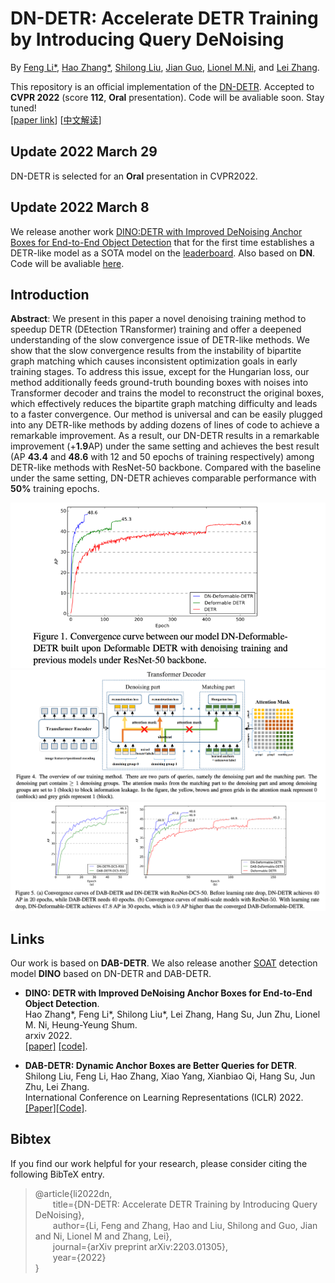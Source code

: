 **DN-DETR**: Accelerate DETR Training by Introducing Query DeNoising
========

By [Feng Li*](https://fengli-ust.github.io/), [Hao Zhang*](https://scholar.google.com/citations?user=B8hPxMQAAAAJ&hl=zh-CN), [Shilong Liu](https://scholar.google.com/citations?hl=zh-CN&user=nkSVY3MAAAAJ), [Jian Guo](https://idea.edu.cn/en/about-team/jian_guo.html), [Lionel M.Ni](https://scholar.google.com/citations?hl=zh-CN&user=OzMYwDIAAAAJ), and [Lei Zhang](https://scholar.google.com/citations?hl=zh-CN&user=fIlGZToAAAAJ).

This repository is an official implementation of the [DN-DETR](https://arxiv.org/pdf/2203.01305.pdf). Accepted to **CVPR 2022** (score **112**, **Oral** presentation). Code will be avaliable soon. Stay tuned!  
[[paper link](https://arxiv.org/pdf/2203.01305.pdf)] [[中文解读](https://www.zhihu.com/question/517340666/answer/2381304399)]

## Update 2022 March 29
DN-DETR is selected for an **Oral** presentation in CVPR2022.

## Update 2022 March 8

We release another work [DINO:DETR with Improved DeNoising Anchor Boxes for End-to-End Object Detection](https://arxiv.org/abs/2203.03605) that for the first time establishes a DETR-like model as a SOTA model on the [leaderboard](https://paperswithcode.com/sota/object-detection-on-coco). Also based on **DN**. Code will be avaliable [here](https://github.com/IDEACVR/DINO).

## Introduction


**Abstract**: We present in this paper a novel denoising training
method to speedup DETR (DEtection TRansformer) training and offer a deepened understanding of the slow convergence issue of DETR-like methods. We show that the slow
convergence results from the instability of bipartite graph
matching which causes inconsistent optimization goals in
early training stages. To address this issue, except for the
Hungarian loss, our method additionally feeds ground-truth
bounding boxes with noises into Transformer decoder and
trains the model to reconstruct the original boxes, which
effectively reduces the bipartite graph matching difficulty
and leads to a faster convergence. Our method is universal
and can be easily plugged into any DETR-like methods by
adding dozens of lines of code to achieve a remarkable improvement. As a result, our DN-DETR results in a remarkable improvement (+**1.9**AP) under the same setting and
achieves the best result (AP **43.4** and **48.6** with 12 and 50
epochs of training respectively) among DETR-like methods
with ResNet-50 backbone. Compared with the baseline under the same setting, DN-DETR achieves comparable performance with **50%** training epochs. 


![DN-DETR](.github/introc.png)
![DN-DETR](.github/architect.png)
![DN-DETR](.github/convergence.png)

## Links
Our work is based on **DAB-DETR**. We also release another [SOAT](https://paperswithcode.com/sota/object-detection-on-coco) detection model **DINO** based on DN-DETR and DAB-DETR.   
- **DINO: DETR with Improved DeNoising Anchor Boxes for End-to-End Object Detection**.     
Hao Zhang*, Feng Li*, Shilong Liu*, Lei Zhang, Hang Su, Jun Zhu, Lionel M. Ni, Heung-Yeung Shum.  
arxiv 2022.   
[[paper]](https://arxiv.org/abs/2203.03605) [[code]](https://github.com/IDEACVR/DINO).  

- **DAB-DETR: Dynamic Anchor Boxes are Better Queries for DETR**.  
Shilong Liu, Feng Li, Hao Zhang, Xiao Yang, Xianbiao Qi, Hang Su, Jun Zhu, Lei Zhang.    
International Conference on Learning Representations (ICLR) 2022.  
[[Paper]](https://arxiv.org/abs/2201.12329)[[Code]](https://github.com/SlongLiu/DAB-DETR).     


## Bibtex
If you find our work helpful for your research, please consider citing the following BibTeX entry.   
> @article{li2022dn,  
  &emsp;&emsp;title={DN-DETR: Accelerate DETR Training by Introducing Query DeNoising},  
  &emsp;&emsp;author={Li, Feng and Zhang, Hao and Liu, Shilong and Guo, Jian and Ni, Lionel M and Zhang, Lei},  
  &emsp;&emsp;journal={arXiv preprint arXiv:2203.01305},  
  &emsp;&emsp;year={2022}   
}
